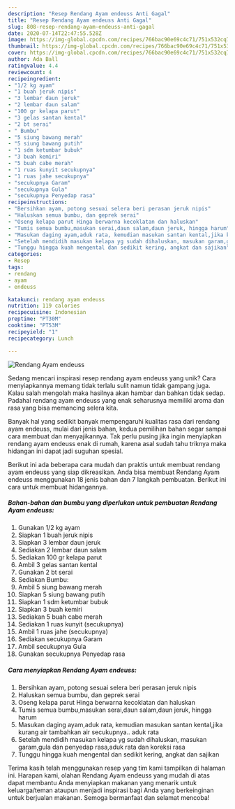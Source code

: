 ```yaml
---
description: "Resep Rendang Ayam endeuss Anti Gagal"
title: "Resep Rendang Ayam endeuss Anti Gagal"
slug: 808-resep-rendang-ayam-endeuss-anti-gagal
date: 2020-07-14T22:47:55.528Z
image: https://img-global.cpcdn.com/recipes/766bac90e69c4c71/751x532cq70/rendang-ayam-endeuss-foto-resep-utama.jpg
thumbnail: https://img-global.cpcdn.com/recipes/766bac90e69c4c71/751x532cq70/rendang-ayam-endeuss-foto-resep-utama.jpg
cover: https://img-global.cpcdn.com/recipes/766bac90e69c4c71/751x532cq70/rendang-ayam-endeuss-foto-resep-utama.jpg
author: Ada Ball
ratingvalue: 4.4
reviewcount: 4
recipeingredient:
- "1/2 kg ayam"
- "1 buah jeruk nipis"
- "3 lembar daun jeruk"
- "2 lembar daun salam"
- "100 gr kelapa parut"
- "3 gelas santan kental"
- "2 bt serai"
- " Bumbu"
- "5 siung bawang merah"
- "5 siung bawang putih"
- "1 sdm ketumbar bubuk"
- "3 buah kemiri"
- "5 buah cabe merah"
- "1 ruas kunyit secukupnya"
- "1 ruas jahe secukupnya"
- "secukupnya Garam"
- "secukupnya Gula"
- "secukupnya Penyedap rasa"
recipeinstructions:
- "Bersihkan ayam, potong sesuai selera beri perasan jeruk nipis"
- "Haluskan semua bumbu, dan geprek serai"
- "Oseng kelapa parut Hinga berwarna kecoklatan dan haluskan"
- "Tumis semua bumbu,masukan serai,daun salam,daun jeruk, hingga harum"
- "Masukan daging ayam,aduk rata, kemudian masukan santan kental,jika kurang air tambahkan air secukupnya.. aduk rata"
- "Setelah mendidih masukan kelapa yg sudah dihaluskan, masukan garam,gula dan penyedap rasa,aduk rata dan koreksi rasa"
- "Tunggu hingga kuah mengental dan sedikit kering, angkat dan sajikan"
categories:
- Resep
tags:
- rendang
- ayam
- endeuss

katakunci: rendang ayam endeuss 
nutrition: 119 calories
recipecuisine: Indonesian
preptime: "PT30M"
cooktime: "PT53M"
recipeyield: "1"
recipecategory: Lunch

---
```



![Rendang Ayam endeuss](https://img-global.cpcdn.com/recipes/766bac90e69c4c71/751x532cq70/rendang-ayam-endeuss-foto-resep-utama.jpg)

Sedang mencari inspirasi resep rendang ayam endeuss yang unik? Cara menyiapkannya memang tidak terlalu sulit namun tidak gampang juga. Kalau salah mengolah maka hasilnya akan hambar dan bahkan tidak sedap. Padahal rendang ayam endeuss yang enak seharusnya memiliki aroma dan rasa yang bisa memancing selera kita.



Banyak hal yang sedikit banyak mempengaruhi kualitas rasa dari rendang ayam endeuss, mulai dari jenis bahan, kedua pemilihan bahan segar sampai cara membuat dan menyajikannya. Tak perlu pusing jika ingin menyiapkan rendang ayam endeuss enak di rumah, karena asal sudah tahu triknya maka hidangan ini dapat jadi suguhan spesial.


Berikut ini ada beberapa cara mudah dan praktis untuk membuat rendang ayam endeuss yang siap dikreasikan. Anda bisa membuat Rendang Ayam endeuss menggunakan 18 jenis bahan dan 7 langkah pembuatan. Berikut ini cara untuk membuat hidangannya.

<!--inarticleads1-->

##### Bahan-bahan dan bumbu yang diperlukan untuk pembuatan Rendang Ayam endeuss:

1. Gunakan 1/2 kg ayam
1. Siapkan 1 buah jeruk nipis
1. Siapkan 3 lembar daun jeruk
1. Sediakan 2 lembar daun salam
1. Sediakan 100 gr kelapa parut
1. Ambil 3 gelas santan kental
1. Gunakan 2 bt serai
1. Sediakan  Bumbu:
1. Ambil 5 siung bawang merah
1. Siapkan 5 siung bawang putih
1. Siapkan 1 sdm ketumbar bubuk
1. Siapkan 3 buah kemiri
1. Sediakan 5 buah cabe merah
1. Sediakan 1 ruas kunyit (secukupnya)
1. Ambil 1 ruas jahe (secukupnya)
1. Sediakan secukupnya Garam
1. Ambil secukupnya Gula
1. Gunakan secukupnya Penyedap rasa




<!--inarticleads2-->

##### Cara menyiapkan Rendang Ayam endeuss:

1. Bersihkan ayam, potong sesuai selera beri perasan jeruk nipis
1. Haluskan semua bumbu, dan geprek serai
1. Oseng kelapa parut Hinga berwarna kecoklatan dan haluskan
1. Tumis semua bumbu,masukan serai,daun salam,daun jeruk, hingga harum
1. Masukan daging ayam,aduk rata, kemudian masukan santan kental,jika kurang air tambahkan air secukupnya.. aduk rata
1. Setelah mendidih masukan kelapa yg sudah dihaluskan, masukan garam,gula dan penyedap rasa,aduk rata dan koreksi rasa
1. Tunggu hingga kuah mengental dan sedikit kering, angkat dan sajikan




Terima kasih telah menggunakan resep yang tim kami tampilkan di halaman ini. Harapan kami, olahan Rendang Ayam endeuss yang mudah di atas dapat membantu Anda menyiapkan makanan yang menarik untuk keluarga/teman ataupun menjadi inspirasi bagi Anda yang berkeinginan untuk berjualan makanan. Semoga bermanfaat dan selamat mencoba!

